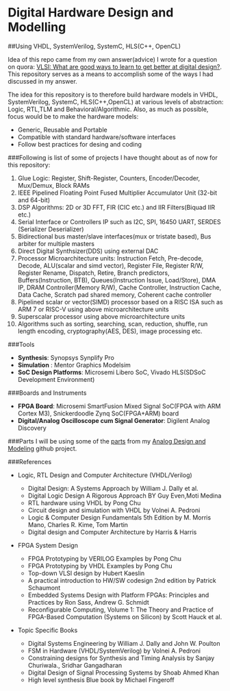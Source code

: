 Digital Hardware Design and Modelling
=====================================
##Using VHDL, SystemVerilog, SystemC, HLS(C++, OpenCL)

Idea of this repo came from my own answer(advice) I wrote for a question on quora: [VLSI: What are good ways to learn to get better at digital design?](https://www.quora.com/VLSI-What-are-good-ways-to-learn-to-get-better-at-digital-design/answer/Varun-Nagpal-3?srid=tSKg "VLSI: What are good ways to learn to get better at digital design?"). This repository serves as a means to accomplish some of the ways I had discussed in my answer. 

The idea for this repository is to therefore build hardware models in VHDL, SystemVerilog, SystemC, HLS(C++,OpenCL) at various levels of abstraction: Logic, RTL,TLM and Behavioral/Algorithmic. Also, as much as possible, focus would be to make the hardware models:
- Generic, Reusable and Portable
- Compatible with standard hardware/software interfaces
- Follow best practices for desing and coding

###Following is list of some of projects I have thought about as of now for this repository:
1. Glue Logic: Register, Shift-Register, Counters, Encoder/Decoder, Mux/Demux, Block RAMs
2. IEEE Pipelined Floating Point Fused Multiplier Accumulator Unit (32-bit and 64-bit)
3. DSP Algorithms: 2D or 3D FFT, FIR (CIC etc.) and IIR Filters(Biquad IIR etc.)
4. Serial Interface or Controllers IP such as I2C, SPI, 16450 UART, SERDES (Serializer Deserializer)
5. Bidirectional bus master/slave interfaces(mux or tristate based), Bus arbiter for multiple masters
6. Direct Digital Synthsizer(DDS) using external DAC
7. Processor Microarchitecture units: Instruction Fetch, Pre-decode, Decode, ALU(scalar and simd vector), Register File, Register R/W, Register Rename, Dispatch, Retire, Branch predictors, Buffers(Instruction, BTB), Queues(Instruction Issue, Load/Store), DMA IP, DRAM Controller(Memory R/W), Cache Controller, Instruction Cache, Data Cache, Scratch pad shared memory, Coherent cache controller
8. Pipelined scalar or vector(SIMD) processor based on a RISC ISA such as ARM 7 or RISC-V using above microarchitecture units
9. Superscalar processor using above microarchitecture units
10. Algorithms such as sorting, searching, scan, reduction, shuffle, run length encoding, cryptography(AES, DES), image processing etc.

###Tools
- **Synthesis**: Synopsys Synplify Pro
- **Simulation** : Mentor Graphics Modelsim
- **SoC Design Platforms**: Microsemi Libero SoC, Vivado HLS(SDSoC Development Environment)

###Boards and Instruments
- **FPGA Board**: Microsemi SmartFusion Mixed Signal SoC(FPGA with ARM Cortex M3), Snickerdoodle Zynq SoC(FPGA+ARM) board
- **Digital/Analog Oscilloscope cum Signal Generator**: Digilent Analog Discovery

###Parts
I will be using some of the [parts](https://github.com/varunnagpaal/Analog-Design-Modelling/blob/master/Parts/LAOE-PE-PartsList.xlsx) from my [Analog Design and Modeling](https://github.com/varunnagpaal/Analog-Design-Modelling) github project.

###References
- Logic, RTL Design and Computer Architecture (VHDL/Verilog)
  - Digital Design: A Systems Approach by William J. Dally et al.
  - Digital Logic Design A Rigorous Approach BY Guy Even,Moti Medina
  - RTL hardware using VHDL by Pong Chu
  - Circuit design and simulation with VHDL by Volnei A. Pedroni
  - Logic & Computer Design Fundamentals 5th Edition by M. Morris Mano, Charles R. Kime, Tom Martin
  - Digital design and Computer Architecture by Harris & Harris
- FPGA System Design
  - FPGA Prototyping by VERILOG Examples by Pong Chu
  - FPGA Prototyping by VHDL Examples by Pong Chu
  - Top-down VLSI design by Hubert Kaeslin
  - A practical introduction to HW/SW codesign 2nd edition by Patrick Schaumont
  - Embedded Systems Design with Platform FPGAs: Principles and Practices by Ron Sass, Andrew G. Schmidt
  - Reconfigurable Computing, Volume 1: The Theory and Practice of FPGA-Based Computation (Systems on Silicon) by Scott Hauck et al.
  
- Topic Specific Books
  - Digital Systems Engineering by William J. Dally and John W. Poulton
  - FSM in Hardware (VHDL/SystemVerilog) by Volnei A. Pedroni
  - Constraining designs for Synthesis and Timing Analysis by Sanjay Churiwala., Sridhar Gangadharan
  - Digital Design of Signal Processing Systems by Shoab Ahmed Khan
  - High level synthesis Blue book by Michael Fingeroff
